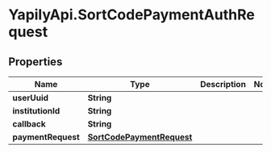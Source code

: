 # YapilyApi.SortCodePaymentAuthRequest

## Properties
Name | Type | Description | Notes
------------ | ------------- | ------------- | -------------
**userUuid** | **String** |  | 
**institutionId** | **String** |  | 
**callback** | **String** |  | 
**paymentRequest** | [**SortCodePaymentRequest**](SortCodePaymentRequest.md) |  | 


